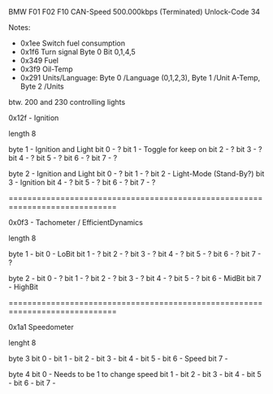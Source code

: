 BMW F01 F02 F10
CAN-Speed 500.000kbps (Terminated)
Unlock-Code 34


Notes:
- 0x1ee Switch fuel consumption
- 0x1f6 Turn signal Byte 0 Bit 0,1,4,5
- 0x349 Fuel
- 0x3f9 Oil-Temp
- 0x291 Units/Language: Byte 0 /Language (0,1,2,3), Byte 1 /Unit A-Temp, Byte 2 /Units

btw. 200 and 230 controlling lights


0x12f - Ignition

length 8

byte 1 - Ignition and Light
    bit 0 - ?
    bit 1 - Toggle for keep on
    bit 2 - ?
    bit 3 - ?
    bit 4 - ?
    bit 5 - ?
    bit 6 - ?
    bit 7 - ?

byte 2 - Ignition and Light
    bit 0 - ?
    bit 1 - ?
    bit 2 - Light-Mode (Stand-By?)
    bit 3 - Ignition
    bit 4 - ?
    bit 5 - ?
    bit 6 - ?
    bit 7 - ?

=============================================================================

0x0f3 - Tachometer / EfficientDynamics

length 8

byte 1 -
    bit 0 - LoBit
    bit 1 - ?
    bit 2 - ?
    bit 3 - ?
    bit 4 - ?
    bit 5 - ?
    bit 6 - ?
    bit 7 - ?

byte 2 -
    bit 0 - ?
    bit 1 - ?
    bit 2 - ?
    bit 3 - ?
    bit 4 - ?
    bit 5 - ?
    bit 6 - MidBit
    bit 7 - HighBit


=============================================================================

0x1a1 Speedometer

lenght 8

byte 3
    bit 0 - 
    bit 1 - 
    bit 2 - 
    bit 3 - 
    bit 4 - 
    bit 5 - 
    bit 6 - Speed
    bit 7 - 

byte 4
    bit 0 - Needs to be 1 to change speed
    bit 1 -
    bit 2 - 
    bit 3 - 
    bit 4 - 
    bit 5 -
    bit 6 -
    bit 7 - 
